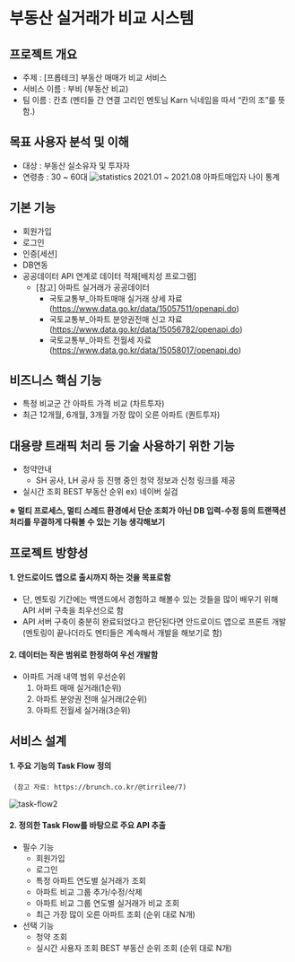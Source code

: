 # 부동산 실거래가 비교 시스템

## 프로젝트 개요
- 주제 : [프롭테크] 부동산 매매가  비교 서비스
- 서비스 이름 : 부비 (부동산 비교)
- 팀 이름 : 칸쵸 (멘티들 간 연결 고리인 멘토님 Karn 닉네임을 따서 “칸의 조”를 뜻함.)

## 목표 사용자 분석 및 이해
- 대상 : 부동산 실소유자 및 투자자
- 연령층 : 30 ~ 60대
![statistics](https://user-images.githubusercontent.com/62507373/138710082-ae6a9e7e-ecd3-4c1d-bf51-591f0a14924f.png)
            2021.01 ~ 2021.08 아파트매입자 나이 통계

## 기본 기능
- 회원가입
- 로그인
- 인증[세션]
- DB연동
- 공공데이터 API 연계로 데이터 적재[배치성 프로그램]
  - [참고] 아파트 실거래가 공공데이터
    - 국토교통부_아파트매매 실거래 상세 자료(https://www.data.go.kr/data/15057511/openapi.do)
    - 국토교통부_아파트 분양권전매 신고 자료(https://www.data.go.kr/data/15056782/openapi.do)
    - 국토교통부_아파트 전월세 자료(https://www.data.go.kr/data/15058017/openapi.do)

## 비즈니스 핵심 기능

- 특정 비교군 간 아파트 가격 비교 (차트투자)
- 최근 12개월, 6개월, 3개월 가장 많이 오른 아파트 (퀀트투자)

## 대용량 트래픽 처리 등 기술 사용하기 위한 기능
- 청약안내
  - SH 공사, LH 공사 등 진행 중인 청약 정보과 신청 링크를 제공
- 실시간 조회 BEST 부동산 순위 ex) 네이버 실검

**※ 멀티 프로세스, 멀티 스레드 환경에서 단순 조회가 아닌 DB 입력-수정 등의 트랜잭션 처리를 무결하게 다뤄볼 수 있는 기능 생각해보기**

## 프로젝트 방향성
#### 1. 안드로이드 앱으로 출시까지 하는 것을 목표로함
- 단, 멘토링 기간에는 백엔드에서 경험하고 해볼수 있는 것들을 많이 배우기 위해 API 서버 구축을 최우선으로 함
- API 서버 구축이 충분히 완료되었다고 판단된다면 안드로이드 앱으로 프론트 개발 (멘토링이 끝나더라도 멘티들은 계속해서 개발을 해보기로 함)
#### 2. 데이터는 작은 범위로 한정하여 우선 개발함
- 아파트 거래 내역 범위 우선순위
  1) 아파트 매매 실거래(1순위) 
  2) 아파트 분양권 전매 실거래(2순위)
  3) 아파트 전월세 실거래(3순위)

## 서비스 설계

#### 1. 주요 기능의 Task Flow 정의
     (참고 자료: https://brunch.co.kr/@tirrilee/7)
![task-flow2](https://user-images.githubusercontent.com/62507373/138710202-2ddbc058-fd69-4819-8aed-60b9136b9ba5.png)


#### 2. 정의한 Task Flow를 바탕으로 주요 API 추출
- 필수 기능
  - 회원가입
  - 로그인
  - 특정 아파트 연도별 실거래가 조회
  - 아파트 비교 그룹 추가/수정/삭제
  - 아파트 비교 그룹 연도별 실거래가 비교 조회
  - 최근 가장 많이 오른 아파트 조회 (순위 대로 N개)
- 선택 기능
  - 청약 조회
  - 실시간 사용자 조회 BEST 부동산 순위 조회 (순위 대로 N개)
